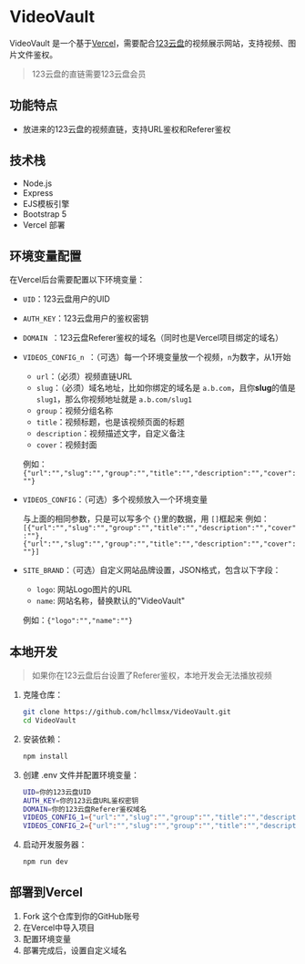 # VideoVault

VideoVault 是一个基于[Vercel](https://vercel.com/home)，需要配合[123云盘](https://www.123pan.com/)的视频展示网站，支持视频、图片文件鉴权。

> 123云盘的直链需要123云盘会员

## 功能特点

- 放进来的123云盘的视频直链，支持URL鉴权和Referer鉴权

## 技术栈

- Node.js
- Express
- EJS模板引擎
- Bootstrap 5
- Vercel 部署

## 环境变量配置

在Vercel后台需要配置以下环境变量：

- `UID`：123云盘用户的UID
- `AUTH_KEY`：123云盘用户的鉴权密钥
- `DOMAIN `：123云盘Referer鉴权的域名（同时也是Vercel项目绑定的域名）
- `VIDEOS_CONFIG_n `：（可选）每一个环境变量放一个视频，`n`为数字，从1开始

  - `url`：（必须）视频直链URL
  - `slug`：（必须）域名地址，比如你绑定的域名是 `a.b.com`，且你**slug**的值是 `slug1`，那么你视频地址就是 `a.b.com/slug1`
  - `group`：视频分组名称
  - `title`：视频标题，也是该视频页面的标题
  - `description`：视频描述文字，自定义备注
  - `cover`：视频封面

  例如：`{"url":"","slug":"","group":"","title":"","description":"","cover":""}`
- `VIDEOS_CONFIG`：（可选）多个视频放入一个环境变量

  与上面的相同参数，只是可以写多个 `{}`里的数据，用 `[]`框起来
  例如：`[{"url":"","slug":"","group":"","title":"","description":"","cover":""},{"url":"","slug":"","group":"","title":"","description":"","cover":""}]`
- `SITE_BRAND`：（可选）自定义网站品牌设置，JSON格式，包含以下字段：

  - `logo`: 网站Logo图片的URL
  - `name`: 网站名称，替换默认的"VideoVault"

  例如：`{"logo":"","name":""}`

## 本地开发

> 如果你在123云盘后台设置了Referer鉴权，本地开发会无法播放视频

1. 克隆仓库：

   ```bash
   git clone https://github.com/hcllmsx/VideoVault.git
   cd VideoVault
   ```
2. 安装依赖：

   ```bash
   npm install
   ```
3. 创建 .env 文件并配置环境变量：

   ```bash
   UID=你的123云盘UID
   AUTH_KEY=你的123云盘URL鉴权密钥
   DOMAIN=你的123云盘Referer鉴权域名
   VIDEOS_CONFIG_1={"url":"","slug":"","group":"","title":"","description":"","cover":""}
   VIDEOS_CONFIG_2={"url":"","slug":"","group":"","title":"","description":"","cover":""}
   ```
4. 启动开发服务器：

   ```bash
   npm run dev
   ```

## 部署到Vercel

1. Fork 这个仓库到你的GitHub账号
2. 在Vercel中导入项目
3. 配置环境变量
4. 部署完成后，设置自定义域名
